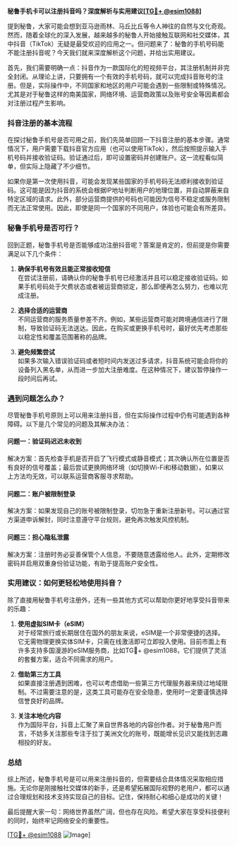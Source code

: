**秘鲁手机卡可以注册抖音吗？深度解析与实用建议[[TG💪+ @esim1088](https://t.me/s/esim1088)]**

提到秘鲁，大家可能会想到亚马逊雨林、马丘比丘等令人神往的自然与文化奇观。然而，随着全球化的深入发展，越来越多的秘鲁人开始接触互联网和社交媒体，其中抖音（TikTok）无疑是最受欢迎的应用之一。但问题来了：秘鲁的手机号码能不能注册抖音呢？今天我们就来深度解析这个问题，并给出实用建议。

首先，我们需要明确一点：抖音作为一款国际化的短视频平台，其注册机制并非完全封闭。从理论上讲，只要拥有一个有效的手机号码，就可以完成抖音账号的注册。但是，实际操作中，不同国家和地区的用户可能会遇到一些限制或特殊情况。尤其是对于秘鲁这样的南美国家，网络环境、运营商政策以及账号安全等因素都会对注册过程产生影响。

### 抖音注册的基本流程

在探讨秘鲁手机号是否可用之前，我们先简单回顾一下抖音注册的基本步骤。通常情况下，用户需要下载抖音官方应用（也可以使用TikTok），然后按照提示输入手机号码并接收验证码。验证通过后，即可设置密码并创建账户。这一流程看似简单，但实际上隐藏了不少细节。

如果你是第一次使用抖音，可能会发现某些国家的手机号码无法顺利接收到验证码。这可能是因为抖音的系统会根据IP地址判断用户的地理位置，并自动屏蔽来自特定区域的请求。此外，部分运营商提供的号码也可能因为信号不稳定或服务限制而无法正常使用。因此，即使是同一个国家的不同用户，体验也可能会有所差异。

### 秘鲁手机号是否可行？

回到正题，秘鲁手机号是否能够成功注册抖音呢？答案是肯定的，但前提是你需要满足以下几个条件：

1. **确保手机号有效且能正常接收短信**  
   在尝试注册前，请确认你的秘鲁手机号已经激活并且可以稳定接收验证码。如果手机号码处于欠费状态或者被运营商锁定，那么即便再怎么努力，也难以完成注册。

2. **选择合适的运营商**  
   不同运营商的服务质量参差不齐。例如，某些运营商可能对跨境通信进行了限制，导致验证码无法送达。因此，在购买或更换手机号时，最好优先考虑那些以稳定性和覆盖范围著称的品牌。

3. **避免频繁尝试**  
   如果多次输入错误验证码或者短时间内发送过多请求，抖音系统可能会将你的设备列入黑名单，从而进一步加大注册难度。在这种情况下，建议暂停操作一段时间后再试。

### 遇到问题怎么办？

尽管秘鲁手机号原则上可以用来注册抖音，但在实际操作过程中仍有可能遇到各种障碍。以下是几个常见的问题及其解决办法：

#### 问题一：验证码迟迟未收到  
解决方案：首先检查手机是否开启了飞行模式或静音模式；其次确认所在位置是否有良好的信号覆盖；最后尝试更换网络环境（如切换Wi-Fi和移动数据）。如果以上方法均无效，可以联系运营商客服寻求帮助。

#### 问题二：账户被限制登录  
解决方案：如果发现自己的账号被限制登录，切勿急于重新注册新号。可以通过官方渠道申诉解封，同时注意遵守平台规则，避免再次触发风控机制。

#### 问题三：担心隐私泄露  
解决方案：注册时务必妥善保管个人信息，不要随意透露给他人。此外，定期修改密码并启用双重身份验证功能，有助于提高账户安全性。

### 实用建议：如何更轻松地使用抖音？

除了直接用秘鲁手机号注册外，还有一些其他方式可以帮助你更好地享受抖音带来的乐趣：

1. **使用虚拟SIM卡（eSIM）**  
   对于经常旅行或长期居住在国外的朋友来说，eSIM是一个非常便捷的选择。它无需物理更换实体SIM卡，只需在线激活即可立即投入使用。目前市面上有许多支持多国漫游的eSIM服务商，比如TG💪+ @esim1088，它们提供了灵活的套餐方案，适合不同需求的用户。

2. **借助第三方工具**  
   如果直接注册遇到困难，也可以考虑借助一些第三方代理服务器来绕过地域限制。不过需要注意的是，这类工具可能存在安全隐患，使用时一定要谨慎选择信誉良好的品牌。

3. **关注本地化内容**  
   作为国际平台，抖音上汇聚了来自世界各地的内容创作者。对于秘鲁用户而言，不妨多关注那些专注于拉丁美洲文化的账号，既能增长见识又能找到志趣相投的好友。

### 总结

综上所述，秘鲁手机号是可以用来注册抖音的，但需要结合具体情况采取相应措施。无论你是刚接触社交媒体的新手，还是希望拓展国际视野的老用户，都可以通过合理规划和技术支持实现自己的目标。记住，保持耐心和细心是成功的关键！

最后提醒大家一句：网络世界虽然广阔，但也存在风险。希望大家在享受科技便利的同时，始终牢记网络安全的重要性。  

[[TG💪+ @esim1088](https://t.me/s/esim1088) ![Image](https://i.postimg.cc/4NQfJmqS/Snipaste-2025-05-13-00-14-12.png)]